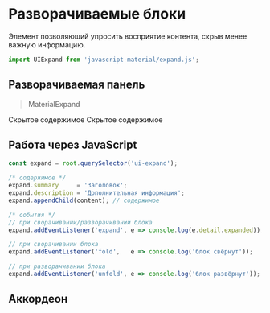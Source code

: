 # Разворачиваемые блоки
Элемент позволяющий упросить восприятие контента, скрыв менее важную информацию.

```javascript
import UIExpand from 'javascript-material/expand.js';
```

## Разворачиваемая панель
> MaterialExpand

<ui-html>
  <ui-expand summary="Название разворачиваемой панели, содержимое внутри">
    Скрытое содержимое
  </ui-expand>
  <ui-expand summary="Разворачиваемая панель" description="Дополнительная информация">
    Скрытое содержимое
  </ui-expand>
</ui-html>

## Работа через JavaScript
```javascript
const expand = root.querySelector('ui-expand');

/* содержимое */
expand.summary     = 'Заголовок';
expand.description = 'Дополнительная информация';
expand.appendChild(content); // содержимое

/* события */
// при сворачивании/разворачивании блока
expand.addEventListener('expand', e => console.log(e.detail.expanded));

// при сворачивании блока
expand.addEventListener('fold',   e => console.log('блок свёрнут'));

// при разворачивании блока
expand.addEventListener('unfold', e => console.log('блок развёрнут'));
```

## Аккордеон
